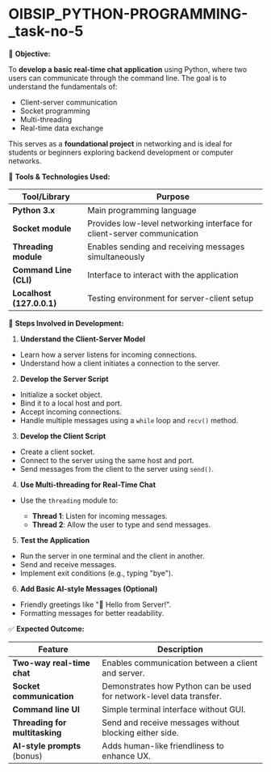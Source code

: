 # OIBSIP_PYTHON-PROGRAMMING-_task-no-5

🎯 **Objective:**

To **develop a basic real-time chat application** using Python, where two users can communicate through the command line. The goal is to understand the fundamentals of:

* Client-server communication
* Socket programming
* Multi-threading
* Real-time data exchange

This serves as a **foundational project** in networking and is ideal for students or beginners exploring backend development or computer networks.

🧰 **Tools & Technologies Used:**

| Tool/Library              | Purpose                                                                 |
| ------------------------- | ----------------------------------------------------------------------- |
| **Python 3.x**            | Main programming language                                               |
| **Socket module**         | Provides low-level networking interface for client-server communication |
| **Threading module**      | Enables sending and receiving messages simultaneously                   |
| **Command Line (CLI)**    | Interface to interact with the application                              |
| **Localhost (127.0.0.1)** | Testing environment for server-client setup                             |

🔄 **Steps Involved in Development:**

 1. **Understand the Client-Server Model**

* Learn how a server listens for incoming connections.
* Understand how a client initiates a connection to the server.

 2. **Develop the Server Script**

* Initialize a socket object.
* Bind it to a local host and port.
* Accept incoming connections.
* Handle multiple messages using a `while` loop and `recv()` method.

 3. **Develop the Client Script**

* Create a client socket.
* Connect to the server using the same host and port.
* Send messages from the client to the server using `send()`.

 4. **Use Multi-threading for Real-Time Chat**

* Use the `threading` module to:

  * **Thread 1**: Listen for incoming messages.
  * **Thread 2**: Allow the user to type and send messages.

 5. **Test the Application**

* Run the server in one terminal and the client in another.
* Send and receive messages.
* Implement exit conditions (e.g., typing "bye").

 6. **Add Basic AI-style Messages (Optional)**

* Friendly greetings like "👋 Hello from Server!".
* Formatting messages for better readability.

 ✅ **Expected Outcome:**

| Feature                        | Description                                                          |
| ------------------------------ | -------------------------------------------------------------------- |
| **Two-way real-time chat**     | Enables communication between a client and server.                   |
| **Socket communication**       | Demonstrates how Python can be used for network-level data transfer. |
| **Command line UI**            | Simple terminal interface without GUI.                               |
| **Threading for multitasking** | Send and receive messages without blocking either side.              |
| **AI-style prompts** (bonus)   | Adds human-like friendliness to enhance UX.                          |

